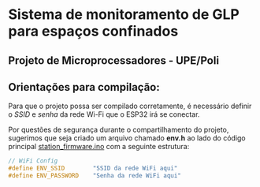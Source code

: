 # Sistema de monitoramento de GLP para espaços confinados
## Projeto de Microprocessadores - UPE/Poli

## **Orientações para compilação**:
Para que o projeto possa ser compilado corretamente, é necessário definir o *SSID* e *senha* da rede Wi-Fi que o ESP32 irá se conectar.

Por questões de segurança durante o compartilhamento do projeto, sugerimos que seja criado um arquivo chamado **env.h** ao lado do código principal [station_firmware.ino](station_firmware/station_firmware.ino) com a seguinte estrutura:

```cpp
// WiFi Config
#define ENV_SSID        "SSID da rede WiFi aqui"
#define ENV_PASSWORD    "Senha da rede WiFi aqui"
```